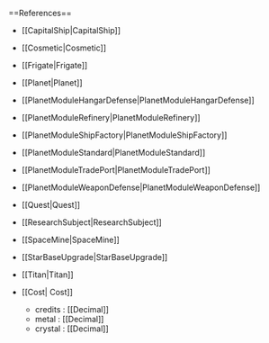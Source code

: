 ==References==
 * [[CapitalShip|CapitalShip]]
 * [[Cosmetic|Cosmetic]]
 * [[Frigate|Frigate]]
 * [[Planet|Planet]]
 * [[PlanetModuleHangarDefense|PlanetModuleHangarDefense]]
 * [[PlanetModuleRefinery|PlanetModuleRefinery]]
 * [[PlanetModuleShipFactory|PlanetModuleShipFactory]]
 * [[PlanetModuleStandard|PlanetModuleStandard]]
 * [[PlanetModuleTradePort|PlanetModuleTradePort]]
 * [[PlanetModuleWeaponDefense|PlanetModuleWeaponDefense]]
 * [[Quest|Quest]]
 * [[ResearchSubject|ResearchSubject]]
 * [[SpaceMine|SpaceMine]]
 * [[StarBaseUpgrade|StarBaseUpgrade]]
 * [[Titan|Titan]]

 * [[Cost| Cost]]
   * credits : [[Decimal]]
   * metal : [[Decimal]]
   * crystal : [[Decimal]]

